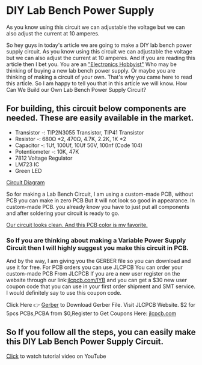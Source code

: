 # DIY Lab Bench Power Supply 
As you know using this circuit we can adjustable the voltage but we can also adjust the current at 10 amperes.

So hey guys in today's article we are going to make a DIY lab bench power supply circuit. As you know using this circuit we can adjustable the voltage but we can also adjust the current at 10 amperes. And if you are reading this article then I bet you. You are an ["Electronics Hobbyist"](https://www.youtube.com/c/DiyElectronic/featured) Who may be thinking of buying a new lab bench power supply. Or maybe you are thinking of making a circuit of your own. That's why you came here to read this article. 
So I am happy to tell you that in this article we will know. How Can We Build our Own Lab Bench Power Supply Circuit?

## For building, this circuit below components are needed. These are easily available in the market.

- Transistor -: TIP2N3055 Transistor, TIP41 Transistor
- Resistor -: 680Ω *2, 470Ω, 4.7K, 2.2K, 1K *2
- Capacitor -: 1Uf, 100Uf, 10Uf 50V, 100nf (Code 104)
- Potentiometer -: 10K, 47K 
- 7812 Voltage Regulator
- LM723 IC
- Green LED 

[Circuit Diagram](https://blogger.googleusercontent.com/img/b/R29vZ2xl/AVvXsEhd33stApdNPNAfz0CeRcY9FSpb55RopXJRBpj3CUJsWRtKRJcXjT2CMofa5eshtxMWF6W3G6DGCrxQ2oasaQ5cHP0yKxNoOAm3zrZHKWXWfqFNhsRPQixix99Z_EyhlL7y1Did4fwDJlHDxA_tQSBDbAL4u18VeP0JHPSDRv5QAIOcbEHZr57Yi-OJ5Q/s3264/Diy%20lab%20bench%20power%20supply%20Circuit%20Digram.jpg)

So for making a Lab Bench Circuit, I am using a custom-made PCB, without PCB you can make in zero PCB But it will not look so good in appearance.
In custom-made PCB. you already know you have to just put all components and after soldering your circuit is ready to go. 

[Our circuit looks clean. And this PCB color is my favorite.](https://blogger.googleusercontent.com/img/b/R29vZ2xl/AVvXsEgVkNl-hLHIS5LXK9_u-iazabmugjt3vnhNF7o7YBYjdzCtLITp7-rkMu-IjmegB3OYc_xyUDsMcN-IGcqVQrv8MrF1DADYdweIvgOjA06LoQ7v6ykYbwAQtybdlwGfEjT2LNPpYUlXFbmAYVt6yKF5H-dtvDBHaIU4Ui-ZQgoM1vdZLnUUHduly9fZEw/s1920/vlcsnap-2022-05-31-16h57m24s646.png)

### So If you are thinking about making a Variable Power Supply Circuit then I will highly suggest you make this circuit in PCB. 

And by the way, I am giving you the GERBER file so you can download and use it for free. For PCB orders you can use JLCPCB You can order your custom-made PCB From JLCPCB If you are a new user register on the website through our link:[jlcpcb.com/IYB](https://jlcpcb.com/IYB) and you can get a $30 new user coupon code that you can use in your first order shipment and SMT service. I would definitely say to use this coupon code.

Click Here 👉 [Gerber](https://drive.google.com/file/d/1x7ax286-QbRlvitvwcoPAxSCqbJ9yYNy/view) to Download Gerber File.
Visit JLCPCB Website.
$2 for 5pcs PCBs,PCBA from $0,Register to Get Coupons Here: [jlcpcb.com](https://jlcpcb.com/IYB)

## So If you follow all the steps, you can easily make this DIY Lab Bench Power Supply Circuit.
[Click](https://www.youtube.com/watch?v=1SphU9gyDm0) to watch tutorial video on YouTube

